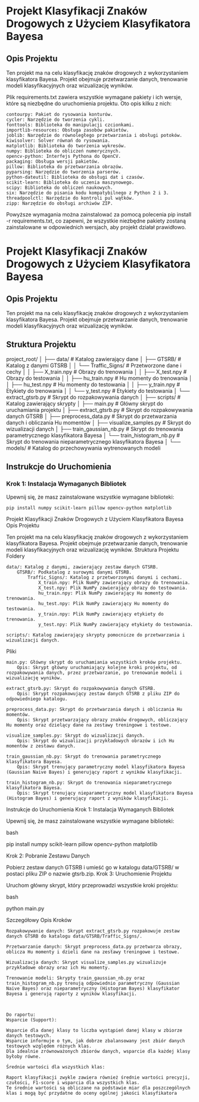 # Projekt Klasyfikacji Znaków Drogowych z Użyciem Klasyfikatora Bayesa

## Opis Projektu

Ten projekt ma na celu klasyfikację znaków drogowych z wykorzystaniem klasyfikatora Bayesa. Projekt obejmuje przetwarzanie danych, trenowanie modeli klasyfikacyjnych oraz wizualizację wyników.

Plik requirements.txt zawiera wszystkie wymagane pakiety i ich wersje, które są niezbędne do uruchomienia projektu. Oto opis kilku z nich:

    contourpy: Pakiet do rysowania konturów.
    cycler: Narzędzie do tworzenia cykli.
    fonttools: Biblioteka do manipulacji czcionkami.
    importlib-resources: Obsługa zasobów pakietów.
    joblib: Narzędzie do równoległego przetwarzania i obsługi potoków.
    kiwisolver: Solver równań do rysowania.
    matplotlib: Biblioteka do tworzenia wykresów.
    numpy: Biblioteka do obliczeń numerycznych.
    opencv-python: Interfejs Pythona do OpenCV.
    packaging: Obsługa wersji pakietów.
    pillow: Biblioteka do przetwarzania obrazów.
    pyparsing: Narzędzie do tworzenia parserów.
    python-dateutil: Biblioteka do obsługi dat i czasów.
    scikit-learn: Biblioteka do uczenia maszynowego.
    scipy: Biblioteka do obliczeń naukowych.
    six: Narzędzie do pisania kodu kompatybilnego z Python 2 i 3.
    threadpoolctl: Narzędzie do kontroli pul wątków.
    zipp: Narzędzie do obsługi archiwów ZIP.

Powyższe wymagania można zainstalować za pomocą polecenia pip install -r requirements.txt, co zapewni, że wszystkie niezbędne pakiety zostaną zainstalowane w odpowiednich wersjach, aby projekt działał prawidłowo.

# Projekt Klasyfikacji Znaków Drogowych z Użyciem Klasyfikatora Bayesa

## Opis Projektu

Ten projekt ma na celu klasyfikację znaków drogowych z wykorzystaniem klasyfikatora Bayesa. Projekt obejmuje przetwarzanie danych, trenowanie modeli klasyfikacyjnych oraz wizualizację wyników.

## Struktura Projektu
project_root/
│
├── data/ # Katalog zawierający dane
│ ├── GTSRB/ # Katalog z danymi GTSRB
│ │ └── Traffic_Signs/ # Przetworzone dane i cechy
│ │ ├── X_train.npy # Obrazy do trenowania
│ │ ├── X_test.npy # Obrazy do testowania
│ │ ├── hu_train.npy # Hu momenty do trenowania
│ │ ├── hu_test.npy # Hu momenty do testowania
│ │ ├── y_train.npy # Etykiety do trenowania
│ │ └── y_test.npy # Etykiety do testowania
│ └── extract_gtsrb.py # Skrypt do rozpakowywania danych
│
├── scripts/ # Katalog zawierający skrypty
│ ├── main.py # Główny skrypt do uruchamiania projektu
│ ├── extract_gtsrb.py # Skrypt do rozpakowywania danych GTSRB
│ ├── preprocess_data.py # Skrypt do przetwarzania danych i obliczania Hu momentów
│ ├── visualize_samples.py # Skrypt do wizualizacji danych
│ ├── train_gaussian_nb.py # Skrypt do trenowania parametrycznego klasyfikatora Bayesa
│ └── train_histogram_nb.py # Skrypt do trenowania nieparametrycznego klasyfikatora Bayesa
│
└── models/ # Katalog do przechowywania wytrenowanych modeli

## Instrukcje do Uruchomienia

### Krok 1: Instalacja Wymaganych Bibliotek

Upewnij się, że masz zainstalowane wszystkie wymagane biblioteki:

```bash
pip install numpy scikit-learn pillow opencv-python matplotlib
```
Projekt Klasyfikacji Znaków Drogowych z Użyciem Klasyfikatora Bayesa
Opis Projektu

Ten projekt ma na celu klasyfikację znaków drogowych z wykorzystaniem klasyfikatora Bayesa. Projekt obejmuje przetwarzanie danych, trenowanie modeli klasyfikacyjnych oraz wizualizację wyników.
Struktura Projektu
Foldery

    data/: Katalog z danymi, zawierający zestaw danych GTSRB.
        GTSRB/: Podkatalog z surowymi danymi GTSRB.
            Traffic_Signs/: Katalog z przetworzonymi danymi i cechami.
                X_train.npy: Plik NumPy zawierający obrazy do trenowania.
                X_test.npy: Plik NumPy zawierający obrazy do testowania.
                hu_train.npy: Plik NumPy zawierający Hu momenty do trenowania.
                hu_test.npy: Plik NumPy zawierający Hu momenty do testowania.
                y_train.npy: Plik NumPy zawierający etykiety do trenowania.
                y_test.npy: Plik NumPy zawierający etykiety do testowania.

    scripts/: Katalog zawierający skrypty pomocnicze do przetwarzania i wizualizacji danych.

Pliki

    main.py: Główny skrypt do uruchamiania wszystkich kroków projektu.
        Opis: Skrypt główny uruchamiający kolejne kroki projektu, od rozpakowywania danych, przez przetwarzanie, po trenowanie modeli i wizualizację wyników.

    extract_gtsrb.py: Skrypt do rozpakowywania danych GTSRB.
        Opis: Skrypt rozpakowujący zestaw danych GTSRB z pliku ZIP do odpowiedniego katalogu.

    preprocess_data.py: Skrypt do przetwarzania danych i obliczania Hu momentów.
        Opis: Skrypt przetwarzający obrazy znaków drogowych, obliczający Hu momenty oraz dzielący dane na zestawy treningowe i testowe.

    visualize_samples.py: Skrypt do wizualizacji danych.
        Opis: Skrypt do wizualizacji przykładowych obrazów i ich Hu momentów z zestawu danych.

    train_gaussian_nb.py: Skrypt do trenowania parametrycznego klasyfikatora Bayesa.
        Opis: Skrypt trenujący parametryczny model klasyfikatora Bayesa (Gaussian Naive Bayes) i generujący raport z wyników klasyfikacji.

    train_histogram_nb.py: Skrypt do trenowania nieparametrycznego klasyfikatora Bayesa.
        Opis: Skrypt trenujący nieparametryczny model klasyfikatora Bayesa (Histogram Bayes) i generujący raport z wyników klasyfikacji.

Instrukcje do Uruchomienia
Krok 1: Instalacja Wymaganych Bibliotek

Upewnij się, że masz zainstalowane wszystkie wymagane biblioteki:

bash

pip install numpy scikit-learn pillow opencv-python matplotlib

Krok 2: Pobranie Zestawu Danych

Pobierz zestaw danych GTSRB i umieść go w katalogu data/GTSRB/ w postaci pliku ZIP o nazwie gtsrb.zip.
Krok 3: Uruchomienie Projektu

Uruchom główny skrypt, który przeprowadzi wszystkie kroki projektu:

bash

python main.py

Szczegółowy Opis Kroków

    Rozpakowywanie danych: Skrypt extract_gtsrb.py rozpakowuje zestaw danych GTSRB do katalogu data/GTSRB/Traffic_Signs/.

    Przetwarzanie danych: Skrypt preprocess_data.py przetwarza obrazy, oblicza Hu momenty i dzieli dane na zestawy treningowe i testowe.

    Wizualizacja danych: Skrypt visualize_samples.py wizualizuje przykładowe obrazy oraz ich Hu momenty.

    Trenowanie modeli: Skrypty train_gaussian_nb.py oraz train_histogram_nb.py trenują odpowiednio parametryczny (Gaussian Naive Bayes) oraz nieparametryczny (Histogram Bayes) klasyfikator Bayesa i generują raporty z wyników klasyfikacji.



    Do raportu:
    Wsparcie (Support):

    Wsparcie dla danej klasy to liczba wystąpień danej klasy w zbiorze danych testowych.
    Wsparcie informuje o tym, jak dobrze zbalansowany jest zbiór danych testowych względem różnych klas.
    Dla idealnie zrównoważonych zbiorów danych, wsparcie dla każdej klasy byłoby równe.

    Średnie wartości dla wszystkich klas:

    Raport klasyfikacji zwykle zawiera również średnie wartości precyzji, czułości, F1-score i wsparcia dla wszystkich klas.
    Te średnie wartości są obliczane na podstawie miar dla poszczególnych klas i mogą być przydatne do oceny ogólnej jakości klasyfikatora
